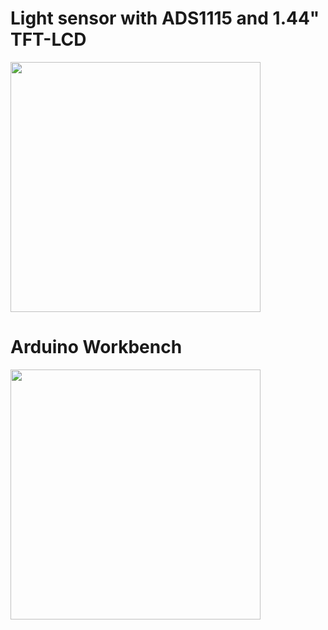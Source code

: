 # Light sensor with ADS1115 and 1.44" TFT-LCD

<img src="https://user-images.githubusercontent.com/24539773/208641290-79d525a9-f551-4271-ac63-865651b6671d.png" width=400>


# Arduino Workbench
<img src="https://user-images.githubusercontent.com/24539773/208796116-e2a9202a-29d1-480e-a532-c199c0cda011.png" width=400>

